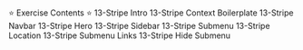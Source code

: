 ⭐️ Exercise Contents ⭐️
13-Stripe Intro
13-Stripe Context Boilerplate
13-Stripe Navbar
13-Stripe Hero
13-Stripe Sidebar
13-Stripe Submenu
13-Stripe Location
13-Stripe Submenu Links
13-Stripe Hide Submenu